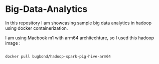 # Big-Data-Analytics
In this repository I am showcasing sample big data analytics in hadoop using docker containerization.

I am using Macbook m1 with arm64 architechture, so I used this hadoop image :
```

docker pull bugbond/hadoop-spark-pig-hive-arm64

```
